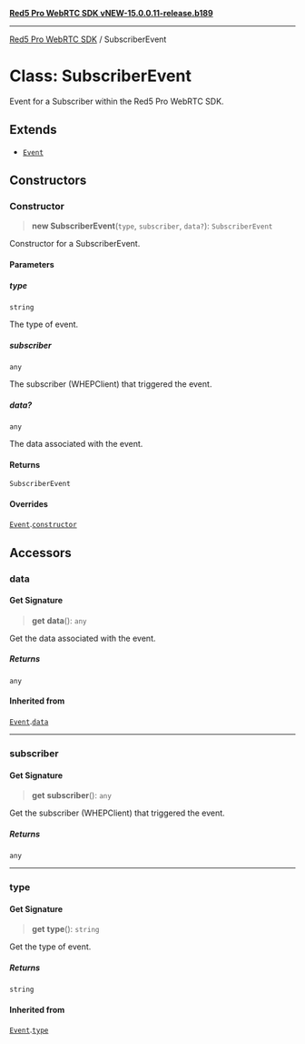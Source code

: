 [**Red5 Pro WebRTC SDK vNEW-15.0.0.11-release.b189**](../README.md)

***

[Red5 Pro WebRTC SDK](../globals.md) / SubscriberEvent

# Class: SubscriberEvent

Event for a Subscriber within the Red5 Pro WebRTC SDK.

## Extends

- [`Event`](Event.md)

## Constructors

### Constructor

> **new SubscriberEvent**(`type`, `subscriber`, `data?`): `SubscriberEvent`

Constructor for a SubscriberEvent.

#### Parameters

##### type

`string`

The type of event.

##### subscriber

`any`

The subscriber (WHEPClient) that triggered the event.

##### data?

`any`

The data associated with the event.

#### Returns

`SubscriberEvent`

#### Overrides

[`Event`](Event.md).[`constructor`](Event.md#constructor)

## Accessors

### data

#### Get Signature

> **get** **data**(): `any`

Get the data associated with the event.

##### Returns

`any`

#### Inherited from

[`Event`](Event.md).[`data`](Event.md#data)

***

### subscriber

#### Get Signature

> **get** **subscriber**(): `any`

Get the subscriber (WHEPClient) that triggered the event.

##### Returns

`any`

***

### type

#### Get Signature

> **get** **type**(): `string`

Get the type of event.

##### Returns

`string`

#### Inherited from

[`Event`](Event.md).[`type`](Event.md#type)
